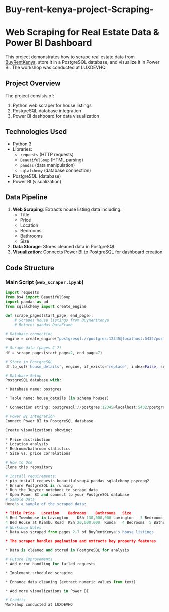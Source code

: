 # Buy-rent-kenya-project-Scraping-
# Web Scraping for Real Estate Data & Power BI Dashboard

This project demonstrates how to scrape real estate data from [BuyRentKenya](https://www.buyrentkenya.com), store it in a PostgreSQL database, and visualize it in Power BI. The workshop was conducted at LUXDEVHQ.

## Project Overview

The project consists of:
1. Python web scraper for house listings
2. PostgreSQL database integration
3. Power BI dashboard for data visualization

## Technologies Used
- Python 3
- Libraries:
  - `requests` (HTTP requests)
  - `BeautifulSoup` (HTML parsing)
  - `pandas` (data manipulation)
  - `sqlalchemy` (database connection)
- PostgreSQL (database)
- Power BI (visualization)

## Data Pipeline
1. **Web Scraping**: Extracts house listing data including:
   - Title
   - Price
   - Location
   - Bedrooms
   - Bathrooms
   - Size
2. **Data Storage**: Stores cleaned data in PostgreSQL
3. **Visualization**: Connects Power BI to PostgreSQL for dashboard creation

## Code Structure

### Main Script (`web_scraper.ipynb`)
```python
import requests
from bs4 import BeautifulSoup
import pandas as pd
from sqlalchemy import create_engine

def scrape_pages(start_page, end_page):
    # Scrapes house listings from BuyRentKenya
    # Returns pandas DataFrame
    
# Database connection
engine = create_engine("postgresql://postgres:12345@localhost:5432/postgres")

# Scrape data (pages 2-7)
df = scrape_pages(start_page=2, end_page=7)

# Store in PostgreSQL
df.to_sql('house_details', engine, if_exists='replace', index=False, schema='houses')

# Database Setup
PostgreSQL database with:

* Database name: postgres

* Table name: house_details (in schema houses)

* Connection string: postgresql://postgres:12345@localhost:5432/postgres

# Power BI Integration
Connect Power BI to PostgreSQL database

Create visualizations showing:

* Price distribution
* Location analysis
* Bedroom/bathroom statistics
* Size vs. price correlations

# How to Use
Clone this repository

# Install requirements:
* pip install requests beautifulsoup4 pandas sqlalchemy psycopg2
* Ensure PostgreSQL is running
* Run the Jupyter notebook to scrape data
* Open Power BI and connect to your PostgreSQL database
# Sample Data
Here's a sample of the scraped data:

* Title	Price	Location	Bedrooms	Bathrooms	Size
5 Bed Townhouse in Lavington	KSh 130,000,000	Lavington	5 Bedrooms	6 Bathrooms	N/A
4 Bed House at Kiambu Road	KSh 20,000,000	Runda	4 Bedrooms	5 Bathrooms	N/A
# Workshop Notes
* Data was scraped from pages 2-7 of BuyRentKenya's house listings

* The scraper handles pagination and extracts key property features

* Data is cleaned and stored in PostgreSQL for analysis

# Future Improvements
* Add error handling for failed requests

* Implement scheduled scraping

* Enhance data cleaning (extract numeric values from text)

* Add more visualizations in Power BI

# Credits
Workshop conducted at LUXDEVHQ
